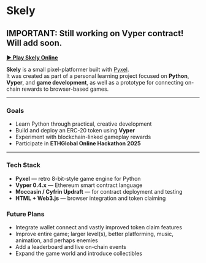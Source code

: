 # Skely

## IMPORTANT: Still working on Vyper contract! Will add soon. 

[**▶ Play Skely Online**](https://skely.xyz)  

**Skely** is a small pixel-platformer built with [Pyxel](https://github.com/kitao/pyxel).  
It was created as part of a personal learning project focused on **Python**, **Vyper**, and **game development**, as well as a prototype for connecting on-chain rewards to browser-based games.

---

### Goals
- Learn Python through practical, creative development  
- Build and deploy an ERC-20 token using **Vyper**  
- Experiment with blockchain-linked gameplay rewards  
- Participate in **ETHGlobal Online Hackathon 2025**

---

### Tech Stack
- **Pyxel** — retro 8-bit-style game engine for Python  
- **Vyper 0.4.x** — Ethereum smart contract language  
- **Moccasin / Cyfrin Updraft** — for contract deployment and testing  
- **HTML + Web3.js** — browser integration and token claiming  


### Future Plans
- Integrate wallet connect and vastly improved token claim features
- Improve entire game; larger level(s), better platforming, music, animation, and perhaps enemies
- Add a leaderboard and live on-chain events
- Expand the game world and introduce collectibles